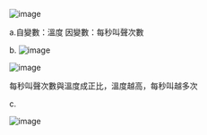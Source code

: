 ![image](https://github.com/user-attachments/assets/41368c93-980d-4022-bb0c-e5ea97952a0c)

a.自變數：溫度    因變數：每秒叫聲次數

b.
![image](https://github.com/user-attachments/assets/6f4af627-9193-4bf6-95ef-b0aa9780e313)


![image](https://github.com/user-attachments/assets/120d5392-0e46-4592-96a7-8b40cf939419)

每秒叫聲次數與溫度成正比，溫度越高，每秒叫越多次

c.

![image](https://github.com/user-attachments/assets/e076fe2e-c2c1-489a-b469-4a6db5533ca8)




